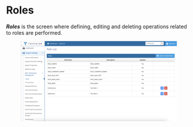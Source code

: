 # Roles

_**Roles**_ is the screen where defining, editing and deleting operations related to roles are performed.

<figure><img src="../../../../.gitbook/assets/Role Screen.png" alt=""><figcaption></figcaption></figure>




